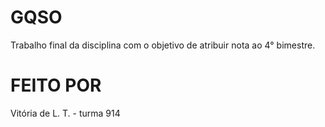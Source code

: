 # GQSO
Trabalho final da disciplina com o objetivo de atribuir nota ao 4° bimestre.

# FEITO POR
Vitória de L. T. - turma 914
